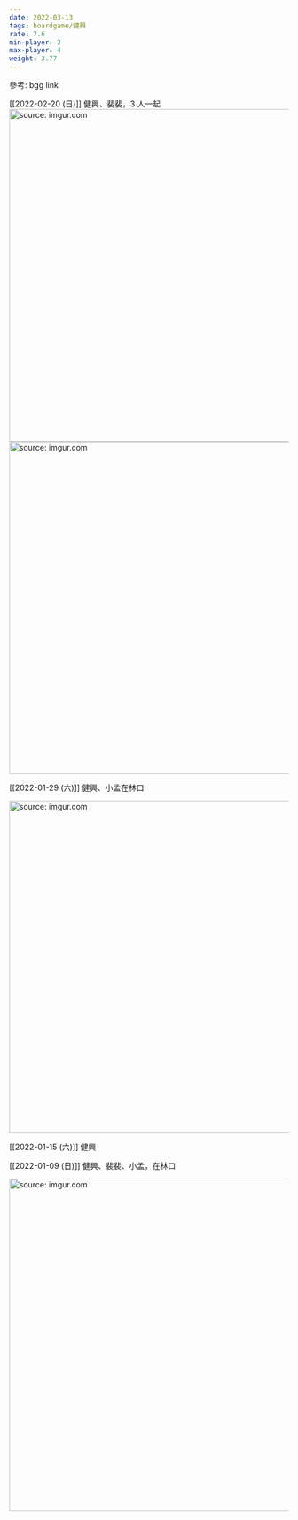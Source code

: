 ```yaml
---
date: 2022-03-13
tags: boardgame/健興
rate: 7.6
min-player: 2
max-player: 4
weight: 3.77
---
```


參考: bgg link

[[2022-02-20 (日)]] 健興、裴裴，3 人一起
<a href="https://imgur.com/0rDkFkr"><img src="https://i.imgur.com/0rDkFkr.jpg" title="source: imgur.com" width="600px"/></a>
<a href="https://imgur.com/RrfXbwN"><img src="https://i.imgur.com/RrfXbwN.jpg" title="source: imgur.com" width="600px"/></a>

[[2022-01-29 (六)]] 健興、小孟在林口

<a href="https://imgur.com/3QnuFLM"><img src="https://i.imgur.com/3QnuFLM.jpg" title="source: imgur.com" width="600px"/></a>

[[2022-01-15 (六)]] 健興

[[2022-01-09 (日)]] 健興、裴裴、小孟，在林口

<a href="https://imgur.com/UrjQxm9"><img src="https://i.imgur.com/UrjQxm9.jpg" title="source: imgur.com" width="600px" /></a>


